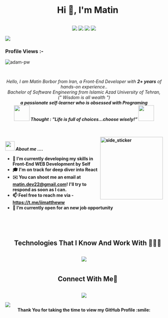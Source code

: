 

<div id="user-content-toc">
  <ul align="center">
    <summary><h1 style="display: inline-block">Hi 👋, I'm Matin</h1></summary>
  </ul>
</div>

<p align="center">
<img src="https://img.shields.io/badge/Age-27-blue" />
  <img src="https://img.shields.io/badge/Focus-Front%20End-brightgreen" />
  <img src="https://img.shields.io/badge/Lives-Iran-success" />
  <img src="https://img.shields.io/badge/Languages-English%20%26%20Persian-brightgreen" />
</p>

<!--horizontal divider(gradiant)-->
<img src="https://user-images.githubusercontent.com/73097560/115834477-dbab4500-a447-11eb-908a-139a6edaec5c.gif">

<p align="right"> <h3>Profile Views :-</h3> <img src="https://komarev.com/ghpvc/?username=iiMattheww&label=Profile%20views&color=0e75b6&style=flat"
    alt="adam-pw" /> 
  </p>

<br>

<p align="center">
  <em>
    Hello, I am Matin Borbor from Iran, a Front-End Developer with <b>2+ years</b> of hands-on experience.</a>.
    <br>
    Bachelor of Software Engineering from Islamic Azad University of Tehran, (" Wisdom is all wealth ")
    <br>
    <b>a passionate self-learner who is <b>obsessed</b>
    with <b>Programing</b>
  </em> 
  <br>
  <img src="https://media.giphy.com/media/gH3LO09IOiZIqePwv9/giphy.gif" width="50" /> <b><i align="center">Thought : "Life is full of choices…choose wisely!”</i></b> <img src="https://media.giphy.com/media/qjqUcgIyRjsl2/giphy.gif" width="50" />
</p>
<br><br>
<img align="right" width=200px height=200px alt="side_sticker" src="https://media.giphy.com/media/TEnXkcsHrP4YedChhA/giphy.gif" />

<img src="https://media.giphy.com/media/iY8CRBdQXODJSCERIr/giphy.gif" width="30px">&nbsp;***About me ....***

- 🌱 I’m currently developing my skills in **Front-End WEB Development** by Self
- 🎓 I'm on track for deep diver into React
- ✉️ You can shoot me an email at **matin.dev22@gmail.com**! I'll try to respond as soon as I can.
- 📫 Feel free to reach me via - https://t.me/iimattheww
- 🤝 I’m currently open for an new job opportunity

<br><br>
<!--h1 without bottom border-->
<div id="user-content-toc">
  <ul align="center">
    <summary><h2 style="display: inline-block">Technologies That I Know And Work With 👨🏻‍💻</h2></summary>
  </ul>
</div>
<!--tech stack icons-->
<p align="center">
  <a href="https://skillicons.dev">
    <img src="https://skillicons.dev/icons?i=git,github,docker,html,css,javascript,python,tailwind,bootstrap,react,vite,vscode,webstorm&perline=14" />
  </a>
</p>
<!-- Connect with me -->
<!--h2 without bottom border-->
<div id="user-content-toc">
  <ul align="center">
    <summary><h2 style="display: inline-block">Connect With Me🤝</h2></summary>
  </ul>
</div>

<!--icons and links-->
<p align="center">
    <img src="https://skillicons.dev/icons?i=gmail,discord&perline=14" />
</p>

<!--horizontal divider(gradiant)-->
<img src="https://user-images.githubusercontent.com/73097560/115834477-dbab4500-a447-11eb-908a-139a6edaec5c.gif">
<div align="center" size='20px'>Thank You for taking the time to view my GitHub Profile :smile: 
</div>
